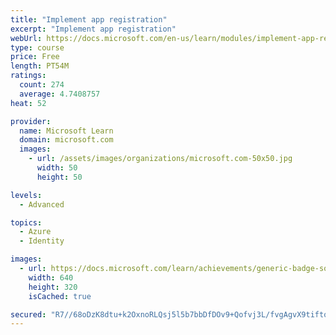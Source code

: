 ```yaml
---
title: "Implement app registration"
excerpt: "Implement app registration"
webUrl: https://docs.microsoft.com/en-us/learn/modules/implement-app-registration/
type: course
price: Free
length: PT54M
ratings:
  count: 274
  average: 4.7408757
heat: 52

provider:
  name: Microsoft Learn
  domain: microsoft.com
  images:
    - url: /assets/images/organizations/microsoft.com-50x50.jpg
      width: 50
      height: 50

levels:
  - Advanced

topics:
  - Azure
  - Identity

images:
  - url: https://docs.microsoft.com/learn/achievements/generic-badge-social.png
    width: 640
    height: 320
    isCached: true

secured: "R7//68oDzK8dtu+k2OxnoRLQsj5l5b7bbDfDOv9+Qofvj3L/fvgAgvX9tiftoJsl60+VjD3WFfyutpcMiYWDpBw64JAXdkus4Z/heNFj+kAVX4IGmAn0fyucj1v/DlQtNtrICsIF2/IxKuvSncK0M4e/p1KsviGuY/L5ngAlmNK7viECpsmQtxjHhZQjBRZSmvkhkDwWqmaB1qHTqyEkwBnLXvKgqUBNJuyONHgpBIni20mugWI41F4SU1sv+F+/0ntXBKdvTZKBFbvxjTZ3g7zdv7KoijJwNp6lIL6easO8MSePp0/mHCctYz0XiJQ3WEY+Fl6eWYI5O8WHMNMXbUV4EkfKnmHayeOmd4RhjAHAH+DJ40xRq7tSXu9Nf5UEyVwiVMvSqXRi+Z2tFPwLni7/1gZp4Z2hLux9zD58ZCQ=;PubFC7Zqf7mU7uVB9PI/TA=="
---
```


